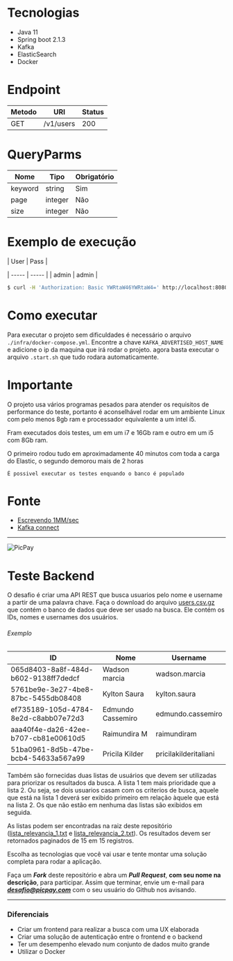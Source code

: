 # Tecnologias

* Java 11
* Spring boot 2.1.3
* Kafka
* ElasticSearch
* Docker

# Endpoint

 | Metodo | URI | Status |
 |--------| ----|--------|
 | GET | /v1/users | 200 |
 
# QueryParms

 | Nome    | Tipo    | Obrigatório |
 | ------- | ------- | ----------- |
 | keyword | string  | Sim         |
 | page    | integer | Não         |
 | size    | integer | Não         |
 
# Exemplo de execução

 | User  | Pass  | 
 
 | ----- | ----- |
 | admin | admin |
```bash
$ curl -H 'Authorization: Basic YWRtaW46YWRtaW4=' http://localhost:8080/v1/users?keyword=adr&page=0&size=200
``` 

# Como executar

Para executar o projeto sem dificuldades é necessário o arquivo ```./infra/docker-compose.yml```.
Encontre a chave ```KAFKA_ADVERTISED_HOST_NAME``` e adicione o ip da maquina que irá rodar o projeto.
agora basta executar o arquivo ```.start.sh``` que tudo rodara automaticamente.

# Importante 
O projeto usa vários programas pesados para atender os requisitos de performance do teste, portanto é aconselhável rodar em um ambiente Linux com pelo menos 8gb ram e processador equivalente a um intel i5.

Fram executados dois testes, um em um i7 e 16Gb ram e outro em um i5 com 8Gb ram.

O primeiro rodou tudo em aproximadamente 40 minutos com toda a carga do Elastic, o segundo demorou mais de 2 horas

```É possivel executar os testes enquando o banco é populado```
# Fonte 
* [Escrevendo 1MM/sec](https://medium.appbase.io/benchmarking-elasticsearch-1-million-writes-per-sec-bf37e7ca8a4c)
* [Kafka connect](https://medium.appbase.io/benchmarking-elasticsearch-1-million-writes-per-sec-bf37e7ca8a4c)


---

![PicPay](https://user-images.githubusercontent.com/1765696/26998603-711fcf30-4d5c-11e7-9281-0d9eb20337ad.png)

# Teste Backend

O desafio é criar uma API REST que busca usuarios pelo nome e username a partir de uma palavra chave. Faça o download do arquivo [users.csv.gz](https://s3.amazonaws.com/careers-picpay/users.csv.gz) que contém o banco de dados que deve ser usado na busca. Ele contém os IDs, nomes e usernames dos usuários.

###### Exemplo
| ID                                   | Nome              | Username             |
|--------------------------------------|-------------------|----------------------|
| 065d8403-8a8f-484d-b602-9138ff7dedcf | Wadson marcia     | wadson.marcia        |
| 5761be9e-3e27-4be8-87bc-5455db08408  | Kylton Saura      | kylton.saura         |
| ef735189-105d-4784-8e2d-c8abb07e72d3 | Edmundo Cassemiro | edmundo.cassemiro    |
| aaa40f4e-da26-42ee-b707-cb81e00610d5 | Raimundira M      | raimundiram          |
| 51ba0961-8d5b-47be-bcb4-54633a567a99 | Pricila Kilder    | pricilakilderitaliani|



Também são fornecidas duas listas de usuários que devem ser utilizadas para priorizar os resultados da busca. A lista 1 tem mais prioridade que a lista 2. Ou seja, se dois usuarios casam com os criterios de busca, aquele que está na lista 1 deverá ser exibido primeiro em relação àquele que está na lista 2. Os que não estão em nenhuma das listas são exibidos em seguida.

As listas podem ser encontradas na raiz deste repositório ([lista_relevancia_1.txt](lista_relevancia_1.txt) e [lista_relevancia_2.txt](lista_relevancia_2.txt)).
Os resultados devem ser retornados paginados de 15 em 15 registros.

Escolha as tecnologias que você vai usar e tente montar uma solução completa para rodar a aplicação.

Faça um ***Fork*** deste repositório e abra um ***Pull Request***, **com seu nome na descrição**, para participar. Assim que terminar, envie um e-mail para ***desafio@picpay.com*** com o seu usuário do Github nos avisando.

-----

### Diferenciais

- Criar um frontend para realizar a busca com uma UX elaborada
- Criar uma solução de autenticação entre o frontend e o backend
- Ter um desempenho elevado num conjunto de dados muito grande
- Utilizar o Docker

